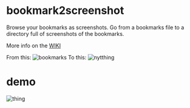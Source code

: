 # bookmark2screenshot
Browse your bookmarks as screenshots.
Go from a bookmarks file to a directory full of screenshots of the bookmarks.

More info on the [WIKI](https://github.com/s7ephen/bookmark2screenshot/wiki)

From this:
![bookmarks](https://github.com/s7ephen/bookmark2screenshot/wiki/media/884f29d1f88648fbb75c38ba0bc74337.png)
To this:
![nytthing](https://github.com/s7ephen/bookmark2screenshot/wiki/media/8d419c30c593405aa5459f9ccc29523b.png)

# demo
![thing](https://github.com/s7ephen/bookmark2screenshot/wiki/media/bookmark2screenshot_gallery_demo_4x_much_lowerrez.gif)
